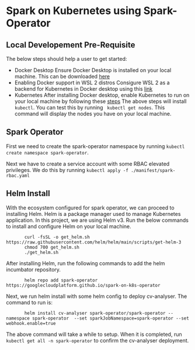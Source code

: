 # Spark on Kubernetes using Spark-Operator

## Local Developement Pre-Requisite
The below steps should help a user to get started:

* Docker Desktop
Ensure Docker Desktop is installed on your local machine. This can be downloaded [here](https://docs.docker.com/desktop/install/windows-install/)
* Enabling Docker support in WSL 2 distros
Consigure WSL 2 as a backend for Kubernetes in Docker desktop using this [link](https://learn.microsoft.com/en-us/windows/wsl/install)
* Kubernetes
After installing Docker desktop, enable Kubernetes to run on your local machine by following these [steps](https://docs.docker.com/desktop/windows/wsl/)
The above steps will install `` kubectl ``. You can test this by running ``  kubectl get nodes ``. This command will display the nodes you have on your local machine.

## Spark Operator
First we need to create the spark-operator namespace by running `` kubectl create namespace spark-operator ``.

Next we have to create a service account with some RBAC elevated privileges. We do this by running
`` kubectl apply -f ./manifest/spark-rbac.yaml `` 

## Helm Install
With the ecosystem configured for spark operator, we can proceed to installing Helm. Helm is a package manager used to manage Kubernetes application. In this project, we are using Helm v3.
Run the below commands to install and configure Helm on your local machine.
```
       curl -fsSL -o get_helm.sh https://raw.githubusercontent.com/helm/helm/main/scripts/get-helm-3
       chmod 700 get_helm.sh
       ./get_helm.sh
```

After installing Helm, run the following commands to add the helm incumbator repository.
```    helm repo add incubator https://charts.helm.sh/incubator
       helm repo add spark-operator https://googlecloudplatform.github.io/spark-on-k8s-operator
```

Next, we run helm install with some helm config to deploy cv-analyser. The command to run is:
``` 
       helm install cv-analyser spark-operator/spark-operator --namespace spark-operator  --set sparkJobNamespace=spark-operator --set webhook.enable=true 
```
The above command will take a while to setup. When it is completed, run ``` kubectl get all -n spark-operator ``` to confirm the cv-analyser deployment. 

